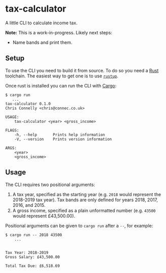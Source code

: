 # tax-calculator

A little CLI to calculate income tax.

**Note:** This is a work-in-progress. Likely next steps:

- Name bands and print them.

[clap]: https://clap.rs/

## Setup

To use the CLI you need to build it from source. To do so you need a [Rust] toolchain. The easiest
way to get one is to use [`rustup`].

Once rust is installed you can run the CLI with [Cargo]:

```
$ cargo run
   ...
tax-calculator 0.1.0
Chris Connelly <chris@connec.co.uk>

USAGE:
    tax-calculator <year> <gross_income>

FLAGS:
    -h, --help       Prints help information
    -V, --version    Prints version information

ARGS:
    <year>
    <gross_income>
```

[Rust]: https://www.rust-lang.org/
[`rustup`]: https://rustup.rs
[Cargo]: https://doc.rust-lang.org/cargo/

## Usage

The CLI requires two positional arguments:

1. A tax year, specified as the starting year (e.g. `2018` would represent the 2018-2019 tax year).
   Tax bands are only defined for years 2018, 2017, 2016, and 2015.
2. A gross income, specified as a plain unformatted number (e.g. `43500` would represent
   £43,500.00).

Positional arguments can be given to `cargo run` after a `--`, for example:

```
$ cargo run -- 2018 43500
    ...


Tax Year: 2018-2019
Gross Salary: £43,500.00

Total Tax Due: £6,518.69
```
